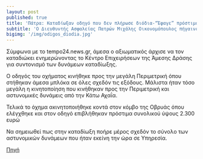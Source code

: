 ```yaml
---
layout: post
published: true
title: 'Πάτρα: Καταδίωξαν οδηγό που δεν πλήρωσε διόδια-“Έφαγε” πρόστιμο 2.300 ευρώ'
subtitle: 'Ο Διευθυντής Ασφαλείας Πατρών Μιχάλης Οικονομόπουλος πήγαινε χθες το απόγευμα στο γραφείο του στην Ερμού, όταν ξαφνικά στα διόδια του Αγίου Βασιλείου διαπίστωσε πως ένα όχημα τον προσπέρασε προκειμένου να προλάβει ανοιχτή την μπάρα και να μην πληρώσει διόδια.'
bigimg: '/img/odigos_diodia.jpg'
---
```


Σύμφωνα με το tempo24.news.gr, άμεσα ο αξιωματικός άρχισε να τον καταδιώκει ενημερώνοντας το Κέντρο Επιχειρήσεων της Άμεσης Δράσης για συντονισμό των δυνάμεων καταδίωξης.

Ο οδηγός του οχήματος κινήθηκε προς την μεγάλη Περιμετρική όπου στήθηκαν άμεσα μπλόκα σε όλες σχεδόν τις εξόδους. Μάλιστα ήταν τόσο μεγάλη η κινητοποίηση που κινήθηκαν προς την Περιμετρική και αστυνομικές δυνάμεις από την Κάτω Αχαΐα.

Τελικά το όχημα ακινητοποιήθηκε κοντά στον κόμβο της Οβρυάς όπου ελέγχθηκε και στον οδηγό επιβλήθηκαν πρόστιμα συνολικού ύψους 2.300 ευρώ

Να σημειωθεί πως στην καταδίωξη ποήρε μέρος σχεδόν το σύνολο των αστυνομικών δυνάμεων που ήταν εκείνη την ώρα σε Υπηρεσία.




[Πηγή](https://www.aftodioikisi.gr/koinonia/patra-katadioxan-odigo-poy-den-plirose-diodia-quot-efage-quot-prostimo-2-300-eyro/)
